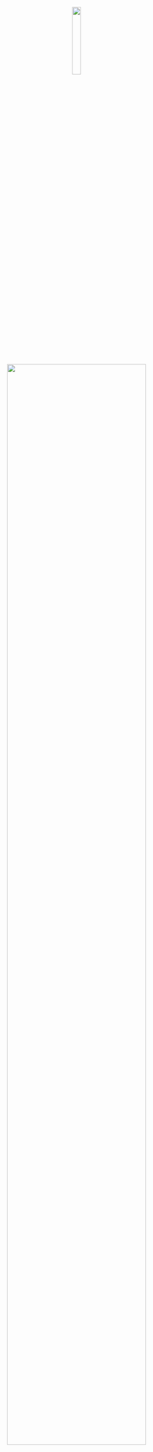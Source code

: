 <p align="middle">
    <img src="https://github.com/antz22/AnonymousChatApp/blob/master/screenshots/logo.svg" width="20%">
</p>

<br />

<p align="middle">
    <img src="https://github.com/antz22/AnonymousChatApp/blob/master/screenshots/logo_text.svg" width="80%">
</p>

<p align="middle">
    Connect to peers anonymously. Chat with random classmates to make new friends and have spicy conversations. Find company to talk about sensitive personal experiences. ConnectAnon is an anonymous chatting app that lets users from the same school chat with each other about sensitive topics.
</p>

<br />

## Inspiration

There are many high schoolers who suffer from depression, loneliness or anxiety as a result of a huge number of factors that affect a high schooler’s period of adolescence. These can include academic competition, poor mindsets towards addiction, difficult circumstances at home, not being accepted at school, and more. 

If a student does not have a friend or an adult that they trust to confide in more personal matters, it can become a huge problem for their mental health and is detrimental to their well-being.

A solution to this problem could be to create an anonymous chatting app, specifically tailored towards peers in a specific school (at Montgomery, only Montgomery students can participate). Peers would then be able to seek advice, be heard, or make friends with other peers while hiding their identity in sharing sensitive topics.

This could help people dealing with depression to reach out to other peers in a more convenient manner (there is sometimes a stigma surrounding somebody reaching out for help), or students dealing with problems like drug addiction to reach out for help when doing so without their identity hidden would result in other problems.

Ultimately, this is an app that would make it easier for high school students to reach out to each other for help, and could help a lot of students in improving mental health.

## Tools

This app was created using the Flutter framework developed by Google, using the language Dart. Firebase was used for the backend services.

## TODO

- add profile picture functionalities
- make user setup part better
- figure out sign in through google or through email
- redesign new pages
- prettify readme

- error text
- bans
- push notifications -- how to connect them with a currently active user?

- make sure time shows on right side for other persons messages
- how to show most recent message, how long ago it was?
- choose preferences for the user
- add an if check sayign that if users is over like 50 then dont check thorugh each one?

## Notes

- SystemUIOverlayStyle thing helps with android statusbar transparency
- IndexedStack and Mixin thing helps wiht not rebuilding the futurebuilder with bottomnavigation

## Resources

- [Google Sign In](https://medium.com/flutter-community/flutter-implementing-google-sign-in-71888bca24edn)

## Screenshots

<p align="middle">
    <img src="https://github.com/antz22/AnonymousChatApp/blob/master/screenshots/landing.png" width="40%">
    &nbsp;&nbsp;&nbsp;
    <img src="https://github.com/antz22/AnonymousChatApp/blob/master/screenshots/conversations.png" width="40%">
    <img src="https://github.com/antz22/AnonymousChatApp/blob/master/screenshots/new_chat.png" width="40%">
    &nbsp;&nbsp;&nbsp;
    <img src="https://github.com/antz22/AnonymousChatApp/blob/master/screenshots/chat.png" width="41%">
    <img src="https://github.com/antz22/AnonymousChatApp/blob/master/screenshots/chat_rooms.png" width="40%">
</p>